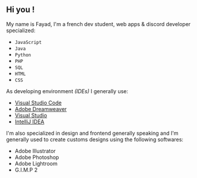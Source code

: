 ## Hi you !

My name is Fayad, I'm a french dev student, web apps & discord developer specialized:
    
  - `JavaScript`
  - `Java`
  - `Python`
  - `PHP`
  - `SQL`
  - `HTML`
  - `CSS`

As developing environment <em>(IDEs)</em> I generally use:

- [Visual Studio Code](https://code.visualstudio.com/)
- [Adobe Dreamweaver](https://www.adobe.com/fr/products/dreamweaver.html)
- [Visual Studio](https://visualstudio.microsoft.com/fr/)
- [IntelliJ IDEA](https://www.jetbrains.com/idea/)


I'm also specialized in design and frontend generally speaking and I'm generally used to create customs designs using the following softwares:

- Adobe Illustrator
- Adobe Photoshop
- Adobe Lightroom
- G.I.M.P 2

<!---
PapiForceX/PapiForceX is a ✨ special ✨ repository because its `README.md` (this file) appears on your GitHub profile.
You can click the Preview link to take a look at your changes.
--->
